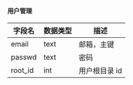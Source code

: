 #### 用户管理

| 字段名  | 数据类型 | 描述          |
| ------- | -------- | ------------- |
| email   | text     | 邮箱，主键    |
| passwd  | text     | 密码          |
| root_id | int      | 用户根目录 id |

